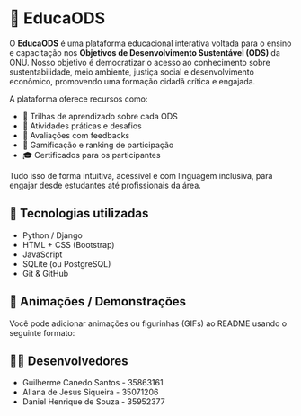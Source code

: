 # 🌱 EducaODS

O **EducaODS** é uma plataforma educacional interativa voltada para o ensino e capacitação nos **Objetivos de Desenvolvimento Sustentável (ODS)** da ONU. Nosso objetivo é democratizar o acesso ao conhecimento sobre sustentabilidade, meio ambiente, justiça social e desenvolvimento econômico, promovendo uma formação cidadã crítica e engajada.

A plataforma oferece recursos como:
- 📘 Trilhas de aprendizado sobre cada ODS
- 🧩 Atividades práticas e desafios
- 🧠 Avaliações com feedbacks
- 👥 Gamificação e ranking de participação
- 🎓 Certificados para os participantes

Tudo isso de forma intuitiva, acessível e com linguagem inclusiva, para engajar desde estudantes até profissionais da área.

## 🚀 Tecnologias utilizadas
- Python / Django
- HTML + CSS (Bootstrap)
- JavaScript
- SQLite (ou PostgreSQL)
- Git & GitHub

## 📸 Animações / Demonstrações

Você pode adicionar animações ou figurinhas (GIFs) ao README usando o seguinte formato:

## 👨‍💻 Desenvolvedores
- Guilherme Canedo Santos - 35863161
- Allana de Jesus Siqueira - 35071206
- Daniel Henrique de Souza - 35952377 